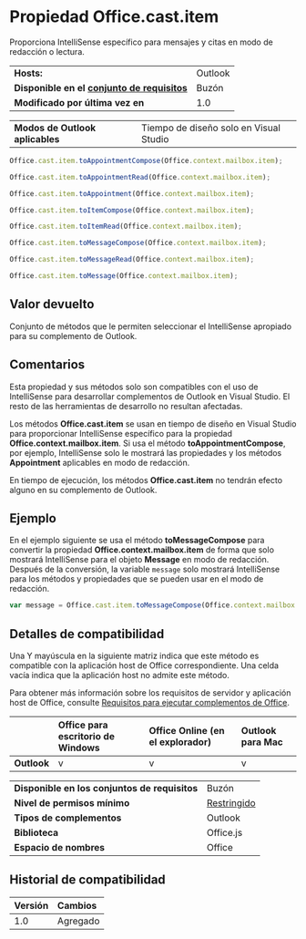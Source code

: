
# <a name="office.cast.item-property"></a>Propiedad Office.cast.item
Proporciona IntelliSense específico para mensajes y citas en modo de redacción o lectura.

|||
|:-----|:-----|
|**Hosts:**|Outlook|
|**Disponible en el [conjunto de requisitos](../../docs/overview/specify-office-hosts-and-api-requirements.md)**|Buzón|
|**Modificado por última vez en**|1.0|



|||
|:-----|:-----|
|**Modos de Outlook aplicables**|Tiempo de diseño solo en Visual Studio|

```js
Office.cast.item.toAppointmentCompose(Office.context.mailbox.item);
```

```js
Office.cast.item.toAppointmentRead(Office.context.mailbox.item);
```

```js
Office.cast.item.toAppointment(Office.context.mailbox.item);
```

```js
Office.cast.item.toItemCompose(Office.context.mailbox.item);
```

```js
Office.cast.item.toItemRead(Office.context.mailbox.item);
```

```js
Office.cast.item.toMessageCompose(Office.context.mailbox.item);
```

```js
Office.cast.item.toMessageRead(Office.context.mailbox.item);
```

```js
Office.cast.item.toMessage(Office.context.mailbox.item);
```


## <a name="return-value"></a>Valor devuelto

Conjunto de métodos que le permiten seleccionar el IntelliSense apropiado para su complemento de Outlook.


## <a name="remarks"></a>Comentarios

Esta propiedad y sus métodos solo son compatibles con el uso de IntelliSense para desarrollar complementos de Outlook en Visual Studio. El resto de las herramientas de desarrollo no resultan afectadas.

Los métodos **Office.cast.item** se usan en tiempo de diseño en Visual Studio para proporcionar IntelliSense específico para la propiedad **Office.context.mailbox.item**. Si usa el método **toAppointmentCompose**, por ejemplo, IntelliSense solo le mostrará las propiedades y los métodos **Appointment** aplicables en modo de redacción.

En tiempo de ejecución, los métodos **Office.cast.item** no tendrán efecto alguno en su complemento de Outlook.


## <a name="example"></a>Ejemplo

En el ejemplo siguiente se usa el método **toMessageCompose** para convertir la propiedad **Office.context.mailbox.item** de forma que solo mostrará IntelliSense para el objeto **Message** en modo de redacción. Después de la conversión, la variable `message` solo mostrará IntelliSense para los métodos y propiedades que se pueden usar en el modo de redacción.


```js
var message = Office.cast.item.toMessageCompose(Office.context.mailbox.item);

```


## <a name="support-details"></a>Detalles de compatibilidad


Una Y mayúscula en la siguiente matriz indica que este método es compatible con la aplicación host de Office correspondiente. Una celda vacía indica que la aplicación host no admite este método.

Para obtener más información sobre los requisitos de servidor y aplicación host de Office, consulte [Requisitos para ejecutar complementos de Office](../../docs/overview/requirements-for-running-office-add-ins.md).

||Office para escritorio de Windows|Office Online (en el explorador)|Outlook para Mac|
|:-----|:-----|:-----|:-----|
|**Outlook**|v|v|v|

|||
|:-----|:-----|
|**Disponible en los conjuntos de requisitos**|Buzón|
|**Nivel de permisos mínimo**|[Restringido](../../docs/develop/requesting-permissions-for-api-use-in-content-and-task-pane-add-ins.md)|
|**Tipos de complementos**|Outlook|
|**Biblioteca**|Office.js|
|**Espacio de nombres**|Office|

## <a name="support-history"></a>Historial de compatibilidad



|**Versión**|**Cambios**|
|:-----|:-----|
|1.0|Agregado|
